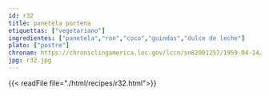 ```yaml
---
id: r32
title: panetela portena
etiquettas: ["vegetariano"]
ingredientes: ["panetela","ron","coco","guindas","dulce de leche"]
plato: ["postre"]
chronam: https://chroniclingamerica.loc.gov/lccn/sn82001257/1959-04-14/ed-1/seq-4/
jpg: r32.jpg
---
```


{{< readFile file="./html/recipes/r32.html">}}
